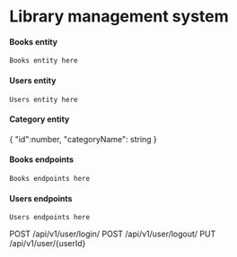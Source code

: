 # Library management system

#### Books entity
```Books entity here```

#### Users entity
```Users entity here```
#### Category entity

{
	"id":number,
	"categoryName": string
}


#### Books endpoints
```Books endpoints here```

#### Users endpoints
```Users endpoints here```

POST /api/v1/user/login/
POST /api/v1/user/logout/
PUT /api/v1/user/{userId}





